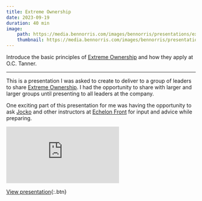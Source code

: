 ```yaml
---
title: Extreme Ownership
date: 2023-09-19
duration: 40 min
image:
    path: https://media.bennorris.com/images/bennorris/presentations/extreme-ownership.jpg
    thumbnail: https://media.bennorris.com/images/bennorris/presentations/extreme-ownership.jpg
---
```


Introduce the basic principles of [Extreme Ownership](https://bennorris.com/tags/extreme-ownership/) and how they apply at O.C. Tanner.

***

This is a presentation I was asked to create to deliver to a group of leaders to share [Extreme Ownership](https://bennorris.com/tags/extreme-ownership/). I had the opportunity to share with larger and larger groups until presenting to all leaders at the company.

One exciting part of this presentation for me was having the opportunity to ask [Jocko](https://bennorris.com/tags/jocko/) and other instructors at [Echelon Front](https://echelonfront.com) for input and advice while preparing.

<div class="embed-responsive embed-responsive-16by9">
  <iframe class="embed-responsive-item" src="https://bennorris.com/speaking/oct-eo/" frameborder="0"></iframe>
</div>

[View presentation](/speaking/oct-eo/){:.btn}
